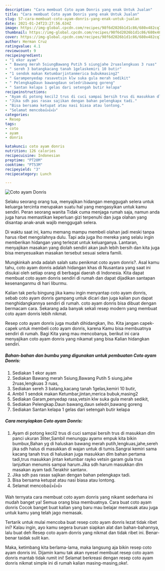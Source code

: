 ```yaml
---
description: "Cara membuat Coto ayam Donris yang enak Untuk Jualan"
title: "Cara membuat Coto ayam Donris yang enak Untuk Jualan"
slug: 57-cara-membuat-coto-ayam-donris-yang-enak-untuk-jualan
date: 2021-01-24T23:27:56.634Z
image: https://img-global.cpcdn.com/recipes/98f6d2026b1d1c86/680x482cq70/coto-ayam-donris-foto-resep-utama.jpg
thumbnail: https://img-global.cpcdn.com/recipes/98f6d2026b1d1c86/680x482cq70/coto-ayam-donris-foto-resep-utama.jpg
cover: https://img-global.cpcdn.com/recipes/98f6d2026b1d1c86/680x482cq70/coto-ayam-donris-foto-resep-utama.jpg
author: Herman Cruz
ratingvalue: 4.1
reviewcount: 9
recipeingredient:
- "1 ekor ayam"
- " Bawang merah 5siungBawang Putih 5 siungjahe 2ruaslengkuas 3 ruas"
- " sereh 3 batangkacang tanah 1gelaskemiri 10 butir"
- "1 sendok makan Ketumbarjintanmerica bubukmasing2"
- " Garampenyedap rasavetsin klw suka gula merah sedikit"
- " PelengkapDaun bawangdaun seledribawang goreng"
- " Santan kelapa 1 gelas dari setengah butir kelapa"
recipeinstructions:
- "Ayam di potong kecil2 trus di cuci sampai bersih trus di masukkan dlm panci ukuran 3liter,Sambil menunggu ayamx empuk kita bikin bumbux,Bahan yg di haluskan bawang merah putih,lengkuas,jahe,sereh jika sdh halus di masukkan di wajan untuk di tumis.Sangrai kemiri sama kacang tanah trus di haluskan juga masukkan dlm bahan pertama tadi,trus masukkan jintan ketumbar rayko vetsin garam gula trus lanjutkan menumis sampai harum.Jika sdh harum masukkan dlm masakan ayam tadi.Terakhir santanx."
- "Jika sdh pas rasax sajikan dengan bahan pelengkapx tadi."
- "Bisa bersama ketupat atau nasi biasa atau lontong."
- "Selamat mencoba👍👍👍"
categories:
- Resep
tags:
- coto
- ayam
- donris

katakunci: coto ayam donris 
nutrition: 126 calories
recipecuisine: Indonesian
preptime: "PT20M"
cooktime: "PT53M"
recipeyield: "3"
recipecategory: Lunch

---
```



![Coto ayam Donris](https://img-global.cpcdn.com/recipes/98f6d2026b1d1c86/680x482cq70/coto-ayam-donris-foto-resep-utama.jpg)

Selaku seorang orang tua, menyajikan hidangan menggugah selera untuk keluarga tercinta merupakan suatu hal yang mengasyikan untuk kamu sendiri. Peran seorang  wanita Tidak cuma menjaga rumah saja, namun anda juga harus memastikan keperluan gizi terpenuhi dan juga olahan yang disantap anak-anak wajib menggugah selera.

Di waktu  saat ini, kamu memang mampu membeli olahan jadi meski tanpa harus ribet mengolahnya dulu. Tapi ada juga lho mereka yang selalu ingin memberikan hidangan yang terlezat untuk keluarganya. Lantaran, menyajikan masakan yang diolah sendiri akan jauh lebih bersih dan kita juga bisa menyesuaikan masakan tersebut sesuai selera famili. 



Mungkinkah anda adalah salah satu penikmat coto ayam donris?. Asal kamu tahu, coto ayam donris adalah hidangan khas di Nusantara yang saat ini disukai oleh setiap orang di berbagai daerah di Indonesia. Kita dapat membuat coto ayam donris sendiri di rumah dan dapat dijadikan santapan kesenanganmu di hari liburmu.

Kalian tak perlu bingung jika kamu ingin menyantap coto ayam donris, sebab coto ayam donris gampang untuk dicari dan juga kalian pun dapat menghidangkannya sendiri di rumah. coto ayam donris bisa dibuat dengan bermacam cara. Sekarang ada banyak sekali resep modern yang membuat coto ayam donris lebih nikmat.

Resep coto ayam donris juga mudah dihidangkan, lho. Kita jangan capek-capek untuk membeli coto ayam donris, karena Kamu bisa membuatnya sendiri di rumah. Bagi Kita yang mau mencobanya, berikut ini cara menyajikan coto ayam donris yang nikamat yang bisa Kalian hidangkan sendiri.

<!--inarticleads1-->

##### Bahan-bahan dan bumbu yang digunakan untuk pembuatan Coto ayam Donris:

1. Sediakan 1 ekor ayam
1. Sediakan  Bawang merah 5siung,Bawang Putih 5 siung,jahe 2ruas,lengkuas 3 ruas,
1. Sediakan  sereh 3 batang,kacang tanah 1gelas,kemiri 10 butir,
1. Ambil 1 sendok makan Ketumbar,jintan,merica bubuk,masing2
1. Sediakan  Garam,penyedap rasa,vetsin klw suka gula merah sedikit,
1. Sediakan  Pelengkap.Daun bawang,daun seledri,bawang goreng
1. Sediakan  Santan kelapa 1 gelas dari setengah butir kelapa




<!--inarticleads2-->

##### Cara menyiapkan Coto ayam Donris:

1. Ayam di potong kecil2 trus di cuci sampai bersih trus di masukkan dlm panci ukuran 3liter,Sambil menunggu ayamx empuk kita bikin bumbux,Bahan yg di haluskan bawang merah putih,lengkuas,jahe,sereh jika sdh halus di masukkan di wajan untuk di tumis.Sangrai kemiri sama kacang tanah trus di haluskan juga masukkan dlm bahan pertama tadi,trus masukkan jintan ketumbar rayko vetsin garam gula trus lanjutkan menumis sampai harum.Jika sdh harum masukkan dlm masakan ayam tadi.Terakhir santanx.
1. Jika sdh pas rasax sajikan dengan bahan pelengkapx tadi.
1. Bisa bersama ketupat atau nasi biasa atau lontong.
1. Selamat mencoba👍👍👍




Wah ternyata cara membuat coto ayam donris yang nikamt sederhana ini mudah banget ya! Semua orang bisa membuatnya. Cara buat coto ayam donris Cocok banget buat kalian yang baru mau belajar memasak atau juga untuk kamu yang telah jago memasak.

Tertarik untuk mulai mencoba buat resep coto ayam donris lezat tidak ribet ini? Kalau ingin, ayo kamu segera buruan siapkan alat dan bahan-bahannya, lalu buat deh Resep coto ayam donris yang nikmat dan tidak ribet ini. Benar-benar taidak sulit kan. 

Maka, ketimbang kita berlama-lama, maka langsung aja bikin resep coto ayam donris ini. Dijamin kamu tak akan nyesel membuat resep coto ayam donris mantab tidak rumit ini! Selamat berkreasi dengan resep coto ayam donris nikmat simple ini di rumah kalian masing-masing,oke!.

